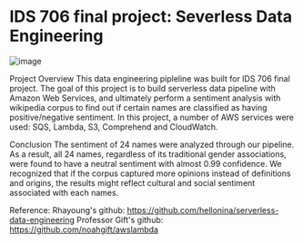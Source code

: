 # IDS 706 final project: Severless Data Engineering


![image](https://user-images.githubusercontent.com/51938317/146301057-3a934cf9-6851-41d6-9ad9-02363f1be0c6.png)


Project Overview
This data engineering pipleline was built for IDS 706 final project. The goal of this project is to build serverless data pipeline with Amazon Web Services, and ultimately perform a sentiment analysis with wikipedia corpus to find out if certain names are classified as having positive/negative sentiment. In this project, a number of AWS services were used: SQS, Lambda, S3, Comprehend and CloudWatch.

Conclusion
The sentiment of 24 names were analyzed through our pipeline. As a result, all 24 names, regardless of its traditional gender associations, were found to have a neutral sentiment with almost 0.99 confidence. We recognized that if the corpus captured more opinions instead of definitions and origins, the results might reflect cultural and social sentiment associated with each names.

Reference:
Rhayoung's github: https://github.com/hellonina/serverless-data-engineering
Professor Gift's github: https://github.com/noahgift/awslambda
